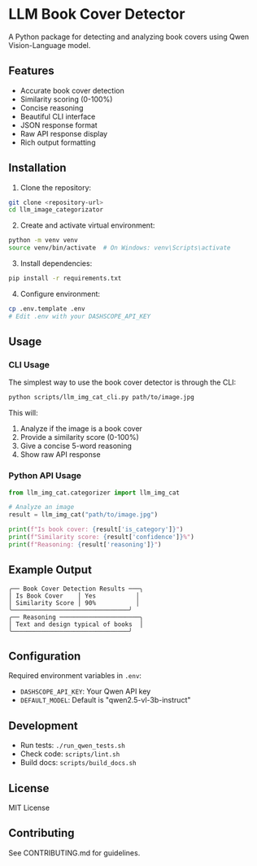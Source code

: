 # LLM Book Cover Detector

A Python package for detecting and analyzing book covers using Qwen Vision-Language model.

## Features

- Accurate book cover detection
- Similarity scoring (0-100%)
- Concise reasoning
- Beautiful CLI interface
- JSON response format
- Raw API response display
- Rich output formatting

## Installation

1. Clone the repository:
```bash
git clone <repository-url>
cd llm_image_categorizator
```

2. Create and activate virtual environment:
```bash
python -m venv venv
source venv/bin/activate  # On Windows: venv\Scripts\activate
```

3. Install dependencies:
```bash
pip install -r requirements.txt
```

4. Configure environment:
```bash
cp .env.template .env
# Edit .env with your DASHSCOPE_API_KEY
```

## Usage

### CLI Usage

The simplest way to use the book cover detector is through the CLI:

```bash
python scripts/llm_img_cat_cli.py path/to/image.jpg
```

This will:
1. Analyze if the image is a book cover
2. Provide a similarity score (0-100%)
3. Give a concise 5-word reasoning
4. Show raw API response

### Python API Usage

```python
from llm_img_cat.categorizer import llm_img_cat

# Analyze an image
result = llm_img_cat("path/to/image.jpg")

print(f"Is book cover: {result['is_category']}")
print(f"Similarity score: {result['confidence']}%")
print(f"Reasoning: {result['reasoning']}")
```

## Example Output

```
╭── Book Cover Detection Results ───╮
│ Is Book Cover    │ Yes           │
│ Similarity Score │ 90%           │
╰────────────────────────────────╯
╭── Reasoning ──────────────────────╮
│ Text and design typical of books  │
╰────────────────────────────────╯
```

## Configuration

Required environment variables in `.env`:
- `DASHSCOPE_API_KEY`: Your Qwen API key
- `DEFAULT_MODEL`: Default is "qwen2.5-vl-3b-instruct"

## Development

- Run tests: `./run_qwen_tests.sh`
- Check code: `scripts/lint.sh`
- Build docs: `scripts/build_docs.sh`

## License

MIT License

## Contributing

See CONTRIBUTING.md for guidelines. 